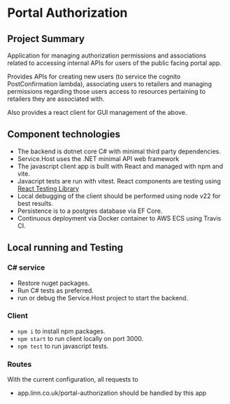 # Portal Authorization

## Project Summary
Application for managing authorization permissions and associations related to accessing internal APIs for users of the public facing portal app.

Provides APIs for creating new users (to service the cognito PostConfirmation lambda), associating users to retailers and managing permissions regarding those users access to resources pertaining to retailers they are associated with.

Also provides a react client for GUI management of the above.

## Component technologies
* The backend is dotnet core C# with minimal third party dependencies.
* Service.Host uses the .NET minimal API web framework
* The javascript client app is built with React and managed with npm and vite.
* Javacript tests are run with vitest. React components are testing using [React Testing Library](https://testing-library.com/docs/react-testing-library/intro/)
* Local debugging of the client should be performed using node v22 for best results.
* Persistence is to a postgres database via EF Core.
* Continuous deployment via Docker container to AWS ECS using Travis CI.

## Local running and Testing
### C# service
* Restore nuget packages.
* Run C# tests as preferred.
* run or debug the Service.Host project to start the backend.

### Client
* `npm i` to install npm packages.
* `npm start` to run client locally on port 3000.
* `npm test` to run javascript tests.

### Routes
With the current configuration, all requests to 
* app.linn.co.uk/portal-authorization
should be handled by this app

